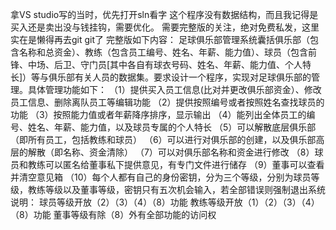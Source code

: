 拿VS studio写的当时，优先打开sln看字
这个程序没有数据结构，而且我记得是买入还是卖出没与钱挂钩，需要优化。
需要完整版的关注，绝对免费私发，这里实在是懒得再去git git了
完整版如下内容：
足球俱乐部管理系统囊括俱乐部（包含名称和总资金）、教练（包含员工编号、姓名、年薪、能力值）、球员（包含前锋、中场、后卫、守门员[其中各自有球衣号码、姓名、年薪、能力值、个人特长]）等与俱乐部有关人员的数据集。要求设计一个程序，实现对足球俱乐部的管理。具体管理功能如下：
（1）提供买入员工信息(比对并更改俱乐部资金）、修改员工信息、删除离队员工等编辑功能
（2）提供按照编号或者按照姓名查找球员的功能
（3）按照能力值或者年薪降序排序，显示输出
（4）能列出全体员工的编号、姓名、年薪、能力值，以及球员专属的个人特长
（5）可以解散底层俱乐部（即所有员工，包括教练和球员）
（6）可以进行对俱乐部的创建，以及俱乐部高层的解散（即名称、资金清除）
（7）可以对俱乐部名称和资金进行修改
（8）球员和教练可以匿名给董事私下提供意见，有专门文件进行储存
（9）董事可以查看并清空意见箱
（10）每个人都有自己的身份密钥，分为三个等级，分别为球员等级，教练等级以及董事等级，密钥只有五次机会输入，若全部错误则强制退出系统
说明：
球员等级开放（2）（3）（4）（8）功能
教练等级开放（1）（2）（3）（4）（8）功能
董事等级有除（8）外有全部功能的访问权
